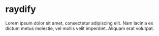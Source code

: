 # raydify

Lorem ipsum dolor sit amet, consectetur adipiscing elit. Nam lacinia ex dictum metus molestie, vel mollis velit imperdiet. Aliquam erat volutpat.
